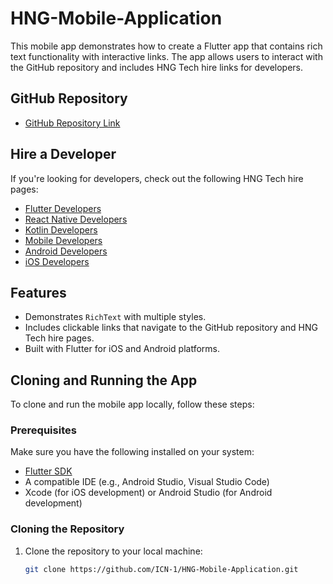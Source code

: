 # HNG-Mobile-Application

This mobile app demonstrates how to create a Flutter app that contains rich text functionality with interactive links. The app allows users to interact with the GitHub repository and includes HNG Tech hire links for developers.

## GitHub Repository

- [GitHub Repository Link](https://github.com/ICN-1/HNG-Mobile-Application)

## Hire a Developer

If you're looking for developers, check out the following HNG Tech hire pages:

- [Flutter Developers](https://www.hng.tech/hire/flutter-developers)
- [React Native Developers](https://www.hng.tech/hire/react-native-developers)
- [Kotlin Developers](https://www.hng.tech/hire/kotlin-developers)
- [Mobile Developers](https://www.hng.tech/hire/mobile-developers)
- [Android Developers](https://www.hng.tech/hire/android-developers)
- [iOS Developers](https://www.hng.tech/hire/ios-developers)

## Features

- Demonstrates `RichText` with multiple styles.
- Includes clickable links that navigate to the GitHub repository and HNG Tech hire pages.
- Built with Flutter for iOS and Android platforms.

## Cloning and Running the App

To clone and run the mobile app locally, follow these steps:

### Prerequisites

Make sure you have the following installed on your system:
- [Flutter SDK](https://flutter.dev/docs/get-started/install)
- A compatible IDE (e.g., Android Studio, Visual Studio Code)
- Xcode (for iOS development) or Android Studio (for Android development)

### Cloning the Repository

1. Clone the repository to your local machine:
   ```bash
   git clone https://github.com/ICN-1/HNG-Mobile-Application.git
